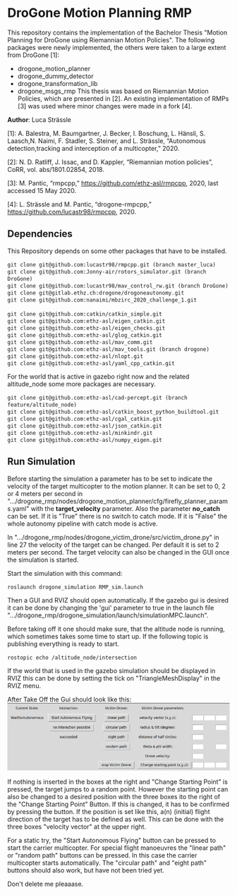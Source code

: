 # DroGone Motion Planning RMP
This repository contains the implementation of the Bachelor Thesis "Motion Planning for DroGone using Riemannian Motion Policies". The following packages were newly implemented, the others were taken to a large extent from DroGone [1]:
* drogone_motion_planner
* drogone_dummy_detector
* drogone_transformation_lib
* drogone_msgs_rmp
This thesis was based on Riemannian Motion Policies, which are presented in [2]. An existing implementation of RMPs [3] was used where minor changes were made in a fork [4].

**Author**: Luca Strässle 

[1]: A. Balestra, M. Baumgartner, J. Becker, I. Boschung, L. Hänsli, S. Laasch,N. Naimi, F. Stadler, S. Steiner, and L. Strässle, “Autonomous detection,tracking and interception of a multicopter,” 2020.

[2]: N. D. Ratliff, J. Issac, and D. Kappler, “Riemannian motion policies”, CoRR, vol. abs/1801.02854, 2018.

[3]: M. Pantic, “rmpcpp,” https://github.com/ethz-asl/rmpcpp, 2020, last accessed 15 May 2020.

[4]: L. Strässle and M. Pantic, “drogone-rmpcpp,” https://github.com/lucastr98/rmpcpp, 2020.

## Dependencies
This Repository depends on some other packages that have to be installed.
```
git clone git@github.com:lucastr98/rmpcpp.git (branch master_luca)
git clone git@github.com:Jonny-air/rotors_simulator.git (branch DroGone)
git clone git@github.com:lucastr98/mav_control_rw.git (branch DroGone)
git clone git@gitlab.ethz.ch:drogone/drogoneautonomy.git
git clone git@github.com:nanaimi/mbzirc_2020_challenge_1.git

git clone git@github.com:catkin/catkin_simple.git
git clone git@github.com:ethz-asl/eigen_catkin.git
git clone git@github.com:ethz-asl/eigen_checks.git
git clone git@github.com:ethz-asl/glog_catkin.git
git clone git@github.com:ethz-asl/mav_comm.git
git clone git@github.com:ethz-asl/mav_tools.git (branch drogone)
git clone git@github.com:ethz-asl/nlopt.git
git clone git@github.com:ethz-asl/yaml_cpp_catkin.git
```
For the world that is active in gazebo right now and the related altitude_node some more packages are necessary.
```
git clone git@github.com:ethz-asl/cad-percept.git (branch feature/altitude_node)
git clone git@github.com:ethz-asl/catkin_boost_python_buildtool.git
git clone git@github.com:ethz-asl/cgal_catkin.git
git clone git@github.com:ethz-asl/json_catkin.git
git clone git@github.com:ethz-asl/minkindr.git
git clone git@github.com:ethz-asl/numpy_eigen.git
```

## Run Simulation
Before starting the simulation a parameter has to be set to indicate the velocity of the target multicopter to the motion planner. It can be set to 0, 2 or 4 meters per second in ".../drogone_rmp/nodes/drogone_motion_planner/cfg/firefly_planner_params.yaml" with the **target_velocity** parameter. Also the parameter **no_catch** can be set. If it is "True" there is no switch to catch mode. If it is "False" the whole autonomy pipeline with catch mode is active.

In ".../drogone_rmp/nodes/drogone_victim_drone/src/victim_drone.py" in line 27 the velocity of the target can be changed. Per default it is set to 2 meters per second. The target velocity can also be changed in the GUI once the simulation is started.

Start the simulation with this command:
```
roslaunch drogone_simulation RMP_sim.launch
```
Then a GUI and RVIZ should open automatically. If the gazebo gui is desired it can be done by changing the 'gui' parameter to true in the launch file ".../drogone_rmp/drogone_simulation/launch/simulationMPC.launch".

Before taking off it one should make sure, that the altitude node is running, which sometimes takes some time to start up. If the following topic is publishing everything is ready to start.
```
rostopic echo /altitude_node/intersection
```
If the world that is used in the gazebo simulation should be displayed in RVIZ this can be done by setting the tick on "TriangleMeshDisplay" in the RVIZ menu.

After Take Off the Gui should look like this:
<img src="/images/GUI_wait_for_autonomous.png">

If nothing is inserted in the boxes at the right and "Change Starting Point" is pressed, the target jumps to a random point. However the starting point can also be changed to a desired position with the three boxes ito the right of the "Change Starting Point" Button. If this is changed, it has to be confirmed by pressing the button. If the position is set like this, a(n) (initial) flight direction of the target has to be defined as well. This can be done with the three boxes "velocity vector" at the upper right. 

For a static try, the "Start Autonomous Flying" button can be pressed to start the carrier multicopter. For special flight manoeuvres the "linear path" or "random path" buttons can be pressed. In this case the carrier multicopter starts automatically. The "circular path" and "eight path" buttons should also work, but have not been tried yet. 

Don't delete me pleaaase.
